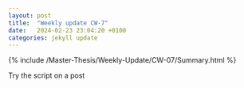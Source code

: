 ```yaml
---
layout: post
title:  "Weekly update CW-7"
date:   2024-02-23 23:04:20 +0100
categories: jekyll update
---
```


{% include /Master-Thesis/Weekly-Update/CW-07/Summary.html %}

Try the script on a post
<script src="https://giscus.app/client.js"
        data-repo="nilsnevertree/sdm-eurec4a-notes"
        data-repo-id="R_kgDOLXKaOA"
        data-category="General"
        data-category-id="DIC_kwDOLXKaOM4Cd237"
        data-mapping="pathname"
        data-strict="0"
        data-reactions-enabled="1"
        data-emit-metadata="0"
        data-input-position="bottom"
        data-theme="light"
        data-lang="en"
        crossorigin="anonymous"
        async>
</script>
